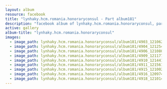```yaml
---
layout: album
resource: facebook
title: "lynhaky.hcm.romania.honoraryconsul - Part album181"
description: "facebook album of lynhaky.hcm.romania.honoraryconsul, part album181."
active: gallery
album-title: "lynhaky.hcm.romania.honoraryconsul"
images:
  - image_path: lynhaky.hcm.romania.honoraryconsul/album181/4903_121062677_3575409252493918_7283647152097679046_n.jpg
  - image_path: lynhaky.hcm.romania.honoraryconsul/album181/4904_121254717_3575409062493937_7163040190699932647_n.jpg
  - image_path: lynhaky.hcm.romania.honoraryconsul/album181/4906_121080489_3575408929160617_7184046417599179243_n.jpg
  - image_path: lynhaky.hcm.romania.honoraryconsul/album181/4909_121177564_3575408755827301_4179559576241088216_n.jpg
  - image_path: lynhaky.hcm.romania.honoraryconsul/album181/4910_121441293_3575408675827309_8032636894097545912_n.jpg
  - image_path: lynhaky.hcm.romania.honoraryconsul/album181/4911_121561489_3575408579160652_8587605819964305941_n.jpg
  - image_path: lynhaky.hcm.romania.honoraryconsul/album181/4915_121002992_3575408335827343_8665850541817526904_n.jpg
  - image_path: lynhaky.hcm.romania.honoraryconsul/album181/4916_120974813_3575408275827349_4891252786902079396_n.jpg
  - image_path: lynhaky.hcm.romania.honoraryconsul/album181/4918_121014530_3575408142494029_8715851067763407744_n.jpg
---
```

